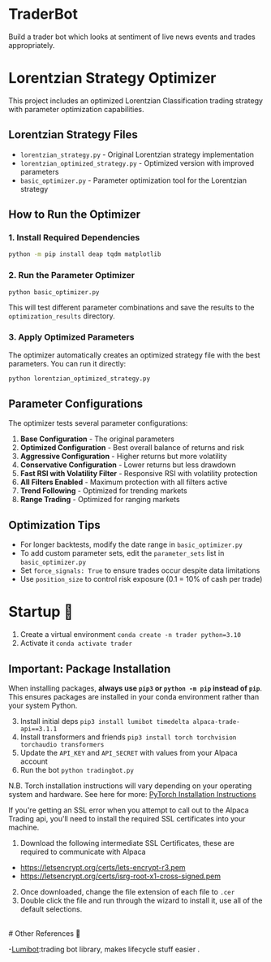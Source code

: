 # TraderBot
Build a trader bot which looks at sentiment of live news events and trades appropriately.

# Lorentzian Strategy Optimizer
This project includes an optimized Lorentzian Classification trading strategy with parameter optimization capabilities.

## Lorentzian Strategy Files
- `lorentzian_strategy.py` - Original Lorentzian strategy implementation
- `lorentzian_optimized_strategy.py` - Optimized version with improved parameters
- `basic_optimizer.py` - Parameter optimization tool for the Lorentzian strategy

## How to Run the Optimizer

### 1. Install Required Dependencies
```bash
python -m pip install deap tqdm matplotlib
```

### 2. Run the Parameter Optimizer
```bash
python basic_optimizer.py
```
This will test different parameter combinations and save the results to the `optimization_results` directory.

### 3. Apply Optimized Parameters
The optimizer automatically creates an optimized strategy file with the best parameters. You can run it directly:
```bash
python lorentzian_optimized_strategy.py
```

## Parameter Configurations
The optimizer tests several parameter configurations:

1. **Base Configuration** - The original parameters
2. **Optimized Configuration** - Best overall balance of returns and risk
3. **Aggressive Configuration** - Higher returns but more volatility
4. **Conservative Configuration** - Lower returns but less drawdown
5. **Fast RSI with Volatility Filter** - Responsive RSI with volatility protection
6. **All Filters Enabled** - Maximum protection with all filters active
7. **Trend Following** - Optimized for trending markets
8. **Range Trading** - Optimized for ranging markets

## Optimization Tips
- For longer backtests, modify the date range in `basic_optimizer.py`
- To add custom parameter sets, edit the `parameter_sets` list in `basic_optimizer.py`
- Set `force_signals: True` to ensure trades occur despite data limitations
- Use `position_size` to control risk exposure (0.1 = 10% of cash per trade)

# Startup 🚀
1. Create a virtual environment `conda create -n trader python=3.10` 
2. Activate it `conda activate trader`

## Important: Package Installation
When installing packages, **always use `pip3` or `python -m pip` instead of `pip`**. This ensures packages are installed in your conda environment rather than your system Python.

3. Install initial deps `pip3 install lumibot timedelta alpaca-trade-api==3.1.1`
4. Install transformers and friends `pip3 install torch torchvision torchaudio transformers`
5. Update the `API_KEY` and `API_SECRET` with values from your Alpaca account 
6. Run the bot `python tradingbot.py`

<p>N.B. Torch installation instructions will vary depending on your operating system and hardware. See here for more: 
<a href="pytorch.org/">PyTorch Installation Instructions</a></p>

If you're getting an SSL error when you attempt to call out to the Alpaca Trading api, you'll need to install the required SSL certificates into your machine.
1. Download the following intermediate SSL Certificates, these are required to communicate with Alpaca
* https://letsencrypt.org/certs/lets-encrypt-r3.pem 
* https://letsencrypt.org/certs/isrg-root-x1-cross-signed.pem 
2. Once downloaded, change the file extension of each file to `.cer` 
3. Double click the file and run through the wizard to install it, use all of the default selections. 

</br>
# Other References 🔗

<p>-<a href="github.com/Lumiwealth/lumibot)">Lumibot</a>:trading bot library, makes lifecycle stuff easier .</p>